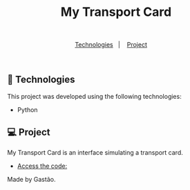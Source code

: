 <h1 align="center"> My Transport Card </h1>

 <br/>
</p>

<p align="center">
  <a href="#-technologies">Technologies</a>&nbsp;&nbsp;&nbsp;|&nbsp;&nbsp;&nbsp;
  <a href="#-project">Project</a>&nbsp;&nbsp;&nbsp;&nbsp;&nbsp;&nbsp;
</p>

<br>

## 🚀 Technologies

This project was developed using the following technologies:

- Python

## 💻 Project

My Transport Card is an interface simulating a transport card.

- [Access the code: ](https://github.com/ghastsantos/my-transport-card/blob/master/PJBL1/MyTransportCard.py)

Made by Gastão.

